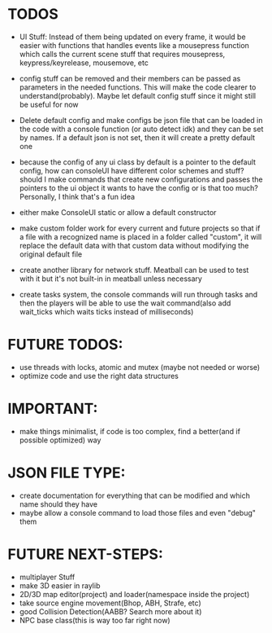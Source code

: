 # TODOS
- UI Stuff: Instead of them being updated on every frame, it would be easier with functions that handles events like a mousepress function which calls the current scene stuff that requires mousepress, keypress/keyrelease, mousemove, etc

- config stuff can be removed and their members can be passed as parameters in the needed functions. This will make the code clearer to understand(probably). Maybe let default config stuff since it might still be useful for now

- Delete default config and make configs be json file that can be loaded in the code with a console function (or auto detect idk) and they can be set by names. If a default json is not set, then it will create a pretty default one

- because the config of any ui class by default is a pointer to the default config, how can consoleUI have different color schemes and stuff? should I make commands that create new configurations and passes the pointers to the ui object it wants to have the config or is that too much? Personally, I think that's a fun idea

- either make ConsoleUI static or allow a default constructor

- make custom folder work for every current and future projects so that if a file with a recognized name is placed in a folder called "custom", it will replace the default data with that custom data without modifying the original default file

- create another library for network stuff. Meatball can be used to test with it but it's not built-in in meatball unless necessary

- create tasks system, the console commands will run through tasks and then the players will be able to use the wait command(also add wait_ticks which waits ticks instead of milliseconds)

# FUTURE TODOS:
- use threads with locks, atomic and mutex (maybe not needed or worse)
- optimize code and use the right data structures

# IMPORTANT:
- make things minimalist, if code is too complex, find a better(and if possible optimized) way

# JSON FILE TYPE:
- create documentation for everything that can be modified and which name should they have
- maybe allow a console command to load those files and even "debug" them

# FUTURE NEXT-STEPS:
- multiplayer Stuff
- make 3D easier in raylib
- 2D/3D map editor(project) and loader(namespace inside the project)
- take source engine movement(Bhop, ABH, Strafe, etc)
- good Collision Detection(AABB? Search more about it)
- NPC base class(this is way too far right now)